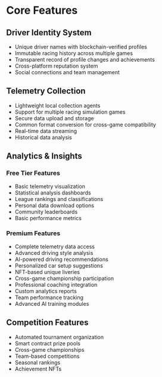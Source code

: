 # Core Features

## Driver Identity System
- Unique driver names with blockchain-verified profiles
- Immutable racing history across multiple games
- Transparent record of profile changes and achievements
- Cross-platform reputation system
- Social connections and team management

## Telemetry Collection
- Lightweight local collection agents
- Support for multiple racing simulation games
- Secure data upload and storage
- Common format conversion for cross-game compatibility
- Real-time data streaming
- Historical data analysis

## Analytics & Insights
### Free Tier Features
- Basic telemetry visualization
- Statistical analysis dashboards
- League rankings and classifications
- Personal data download options
- Community leaderboards
- Basic performance metrics

### Premium Features
- Complete telemetry data access
- Advanced driving style analysis
- AI-powered driving recommendations
- Personalized car setup suggestions
- NFT-based unique liveries
- Cross-game championship participation
- Professional coaching integration
- Custom analytics reports
- Team performance tracking
- Advanced AI training modules

## Competition Features
- Automated tournament organization
- Smart contract prize pools
- Cross-game championships
- Team-based competitions
- Seasonal rankings
- Achievement NFTs

